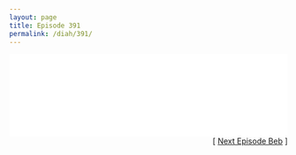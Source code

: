 ```yaml
---
layout: page
title: Episode 391
permalink: /diah/391/
---
```


<iframe allowfullscreen="true" frameborder="0" style="width:100%;" marginheight="0" marginwidth="0" mozallowfullscreen="true" scrolling="NO" src="//gdriveplayer.us/embed2.php?link=iUee2a2YoMe5tJ2aYz77FggpIp2gVgbCtn2wRjuCR%252FVybmoWDthDCkfT2uTwjWaPN3J1AMLD6PcEyHS0zqoODyrmPKgDmBkoxJAiboPE7amXDVrtP%252F72oP5lXnuGIlh5aF8AkkiFpHDSC8XYjMIkcUofLFCcoWtGU%252F4Xjhwmqf6VBriEuH41Xmk1jD%252FEGhSamDOeWOnKxCUYZGLToh9XYq&amp;no_adult=yes" webkitallowfullscreen="true"></iframe>

<div align="right">[ <a href="/diah/392/">Next Episode Beb</a> ]</div>

